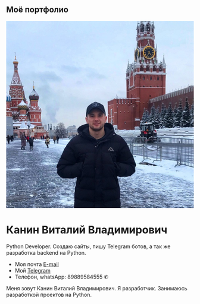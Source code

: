 ## Моё портфолио 

![photo_2023-11-18_14-17-12.jpg](img%2Fphoto_2023-11-18_14-17-12.jpg)
# Канин Виталий Владимирович

Python Developer. Создаю сайты, пишу Telegram ботов, 
а так же разработка backend на Python. 

* Моя почта [E-mail](kaninv1611997@mail.ru)
* Мой [Telegram](https://t.me/vitaliy_kanin)
* Телефон, whatsApp: 89889584555 	&#9990;
  
Меня зовут Канин Виталий Владимирович. Я разработчик. Занимаюсь разработкой проектов на Python. 


